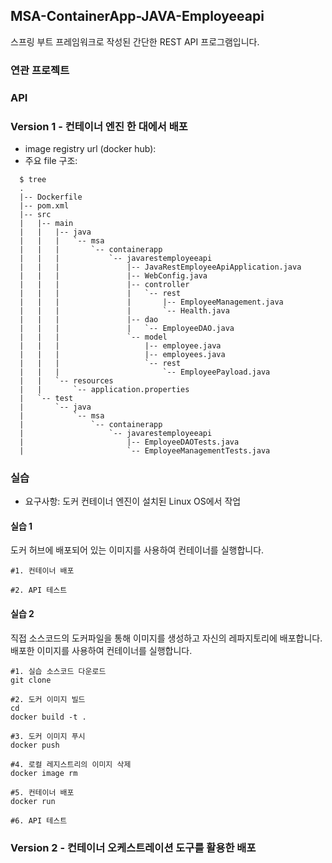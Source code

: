 ## MSA-ContainerApp-JAVA-Employeeapi
스프링 부트 프레임워크로 작성된 간단한 REST API 프로그램입니다.

### 연관 프로젝트

### API

### Version 1 - 컨테이너 엔진 한 대에서 배포
- image registry url (docker hub): 
- 주요 file 구조:
```shell
  $ tree
  .
  |-- Dockerfile
  |-- pom.xml
  |-- src
  |   |-- main
  |   |   |-- java
  |   |   |   `-- msa
  |   |   |       `-- containerapp
  |   |   |           `-- javarestemployeeapi
  |   |   |               |-- JavaRestEmployeeApiApplication.java
  |   |   |               |-- WebConfig.java
  |   |   |               |-- controller
  |   |   |               |   `-- rest
  |   |   |               |       |-- EmployeeManagement.java
  |   |   |               |       `-- Health.java
  |   |   |               |-- dao
  |   |   |               |   `-- EmployeeDAO.java
  |   |   |               `-- model
  |   |   |                   |-- employee.java
  |   |   |                   |-- employees.java
  |   |   |                   `-- rest
  |   |   |                       `-- EmployeePayload.java
  |   |   `-- resources
  |   |       `-- application.properties
  |   `-- test
  |       `-- java
  |           `-- msa
  |               `-- containerapp
  |                   `-- javarestemployeeapi
  |                       |-- EmployeeDAOTests.java
  |                       `-- EmployeeManagementTests.java
```

### 실습
- 요구사항: 도커 컨테이너 엔진이 설치된 Linux OS에서 작업

#### 실습 1
도커 허브에 배포되어 있는 이미지를 사용하여 컨테이너를 실행합니다.
```shell
#1. 컨테이너 배포

#2. API 테스트

```

#### 실습 2
직접 소스코드의 도커파일을 통해 이미지를 생성하고 자신의 레파지토리에 배포합니다.
배포한 이미지를 사용하여 컨테이너를 실행합니다.
```shell
#1. 실습 소스코드 다운로드
git clone 

#2. 도커 이미지 빌드
cd 
docker build -t .

#3. 도커 이미지 푸시
docker push 

#4. 로컬 레지스트리의 이미지 삭제
docker image rm 

#5. 컨테이너 배포
docker run 

#6. API 테스트

```

### Version 2 - 컨테이너 오케스트레이션 도구를 활용한 배포

